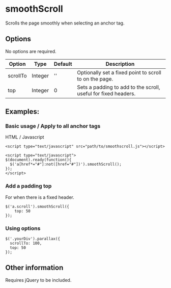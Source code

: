 # smoothScroll
Scrolls the page smoothly when selecting an anchor tag.

## Options

No options are required.

| Option  |  Type   | Default | Description |
|---------|---------|---------|-------------|
| scrollTo| Integer |   ''    | Optionally set a fixed point to scroll to on the page. |
|  top    | Integer |    0    | Sets a padding to add to the scroll, useful for fixed headers. |

## Examples:

### Basic usage / Apply to all anchor tags

HTML / Javascript

    <script type="text/javascript" src="path/to/smoothscroll.js"></script>
  
    <script type="text/javascript">
    $(document).ready(function(){
      $('a[href*="#"]:not([href="#"])').smoothScroll();
    });
    </script>
    
### Add a padding top

For when there is a fixed header.

    $('a.scroll').smoothScroll({
        top: 50
    });
    
### Using options

    $('.yourDiv').parallax({
      scrollTo: 100,
      top: 50
    });

## Other information

Requires jQuery to be included.
